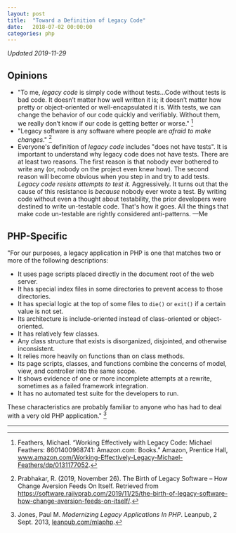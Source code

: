 ```yaml
---
layout: post
title:  "Toward a Definition of Legacy Code"
date:   2018-07-02 00:00:00
categories: php
---
```


_Updated 2019-11-29_

## Opinions

* "To me, _legacy code_ is simply code without tests...Code without tests is bad code.
It doesn’t matter how well written it is; it doesn’t matter how pretty or
object-oriented or well-encapsulated it is. With tests, we can change the behavior
of our code quickly and verifiably. Without them, we really don’t know if our code is
getting better or worse." [^1]
* "Legacy software is any software where people are _afraid to make changes_." [^2]
* Everyone's definition of _legacy code_ includes "does not have tests".
It is important to understand why legacy code does not have tests. There are at least two reasons. The first reason is that nobody ever bothered to write any (or, nobody on the
project even knew how). The second reason will become obvious when you step in and try to add
tests. _Legacy code resists attempts to test it._ Aggressively. It turns out that the cause
of this resistance is _because_ nobody ever wrote a test. By writing code without even a
thought about testability, the prior developers were destined to write un-testable code.
That's how it goes. All the things that make code un-testable are rightly considered anti-patterns.  —Me

## PHP-Specific

"For our purposes, a legacy application in PHP is one that matches two or more of the following descriptions:

* It uses page scripts placed directly in the document root of the web server.
* It has special index files in some directories to prevent access to those directories.
* It has special logic at the top of some files to `die()` or `exit()` if a certain value is not set.
* Its architecture is include-oriented instead of class-oriented or object-oriented.
* It has relatively few classes.
* Any class structure that exists is disorganized, disjointed, and otherwise inconsistent.
* It relies more heavily on functions than on class methods.
* Its page scripts, classes, and functions combine the concerns of model, view, and controller into the same scope.
* It shows evidence of one or more incomplete attempts at a rewrite, sometimes as a failed framework integration.
* It has no automated test suite for the developers to run.

These characteristics are probably familiar to anyone who has had to deal with a very old PHP application." [^3]

<hr>

[^1]: Feathers, Michael. “Working Effectively with Legacy Code: Michael Feathers: 8601400968741: Amazon.com: Books.” Amazon, Prentice Hall, <a href="https://www.amazon.com/Working-Effectively-Legacy-Michael-Feathers/dp/0131177052">www.amazon.com/Working-Effectively-Legacy-Michael-Feathers/dp/0131177052</a>.
[^2]: Prabhakar, R. (2019, November 26). The Birth of Legacy Software – How Change Aversion Feeds On Itself. Retrieved from <a href="https://software.rajivprab.com/2019/11/25/the-birth-of-legacy-software-how-change-aversion-feeds-on-itself/">https://software.rajivprab.com/2019/11/25/the-birth-of-legacy-software-how-change-aversion-feeds-on-itself/</a>.
[^3]: Jones, Paul M. _Modernizing Legacy Applications In PHP_. Leanpub, 2 Sept. 2013, <a href="https://leanpub.com/mlaphp">leanpub.com/mlaphp</a>.
